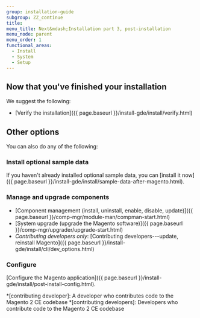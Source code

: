 ```yaml
---
group: installation-guide
subgroup: ZZ_continue
title:
menu_title: Next&mdash;Installation part 3, post-installation
menu_node: parent
menu_order: 1
functional_areas:
  - Install
  - System
  - Setup
---
```


## Now that you've finished your installation

We suggest the following:

*  [Verify the installation]({{ page.baseurl }}/install-gde/install/verify.html)

## Other options

You can also do any of the following:

### Install optional sample data

If you haven't already installed optional sample data, you can [install it now]({{ page.baseurl }}/install-gde/install/sample-data-after-magento.html).

### Manage and upgrade components

*  [Component management (install, uninstall, enable, disable, update)]({{ page.baseurl }}/comp-mgr/module-man/compman-start.html)
*  [System upgrade (upgrade the Magento software)]({{ page.baseurl }}/comp-mgr/upgrader/upgrade-start.html)
*  *Contributing developers only*: [Contributing developers---update, reinstall Magento]({{ page.baseurl }}/install-gde/install/cli/dev_options.html)

### Configure
[Configure the Magento application]({{ page.baseurl }}/install-gde/install/post-install-config.html).

*[contributing developer]: A developer who contributes code to the Magento 2 CE codebase
*[contributing developers]: Developers who contribute code to the Magento 2 CE codebase
